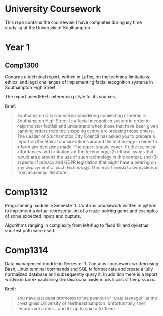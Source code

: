 # University Coursework

This repo contains the coursework I have completed during my time studying at the University of Southampton.

# Year 1

## Comp1300

Contains a technical report, written in LaTex, on the technical limitations, ethical and legal challanges of implementing facial recognition systems in Southampton High Street. 

The report uses IEEEtr referencing style for its sources.

Brief: 
> Southampton City Council is considering connecting cameras in Southampton High Street to a facial recognition system in order to help monitor footfall and understand when those that have been given banning orders from the shopping centre are breaking those orders. The Leader of Southampton City Council has asked you to prepare a report on the ethical considerations around the technology in order to inform any decisions made. The report should cover: (1) the technical affordances and limitations of the technology, (2) ethical issues that would arise around the use of such technology in this context, and (3) aspects of privacy and GDPR legislation that might have a bearing on any deployment of such technology. The report needs to be evidence from academic literature.

# Comp1312

Programming module in Semester 1. Contains coursework written in python to implement a virtual representation of a maze-solving game and examples of some expected inputs and ouptuts.

Algorithms ranging in complexity from left-hug to flood fill and dykstras shortest path were used. 

# Comp1314

Data management module in Semester 1. Contains coursework written using Bash, Linux terminal commands and SQL to format data and create a fully normalized database and subsequently query it. In addition there is a report written in LaTex explaining the decisions made in each part of the process.


Breif:

> You have just been promoted to the position of “Data Manager” at the prestigious University of Northeasthampton. Unfortunately, their records are a mess, and it’s up to you to fix them.


